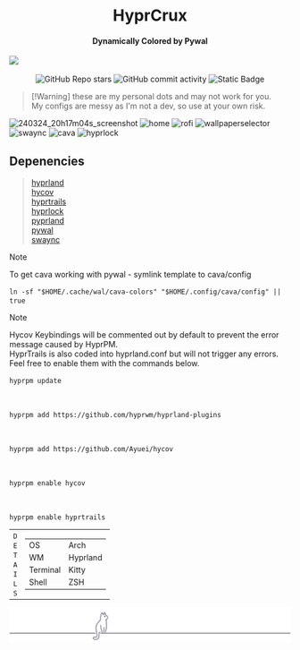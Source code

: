 <h1 align="center">HyprCrux<br></h1> 
<h4 align="center">Dynamically Colored by Pywal</h4>
<img src="https://raw.githubusercontent.com/catppuccin/catppuccin/main/assets/palette/macchiato.png">
<div align="center">


![GitHub Repo stars](https://img.shields.io/github/stars/xsghetti/dotfiles?style=for-the-badge&logo=github&color=pink)
![GitHub commit activity](https://img.shields.io/github/commit-activity/t/xsghetti/dotfiles?style=for-the-badge&logo=github&color=lightgreen)
![Static Badge](https://img.shields.io/badge/hypr-crux-lightblue?style=for-the-badge)



</div>

>  [!Warning]
>  these are my personal dots and may not work for you.<br>
>  My configs are messy as I'm not a dev, so use at your own risk.

![240324_20h17m04s_screenshot](https://github.com/xsghetti/dotfiles/assets/150515748/bf1ec92c-45ee-4c93-9270-a08a90e98c9b)
![home](https://github.com/xsghetti/dotfiles/assets/150515748/554d17b3-393d-4970-85c6-9b83fa1ecfff)
![rofi](https://github.com/xsghetti/dotfiles/assets/150515748/593456f2-b3aa-4943-8578-53b59d106814)
![wallpaperselector](https://github.com/xsghetti/dotfiles/assets/150515748/f622a625-630c-4eda-bc3e-5298dac5ce99)
![swaync](https://github.com/xsghetti/dotfiles/assets/150515748/d0a9d774-8686-43d1-9d8f-f7c5c88bb047)
![cava](https://github.com/xsghetti/dotfiles/assets/150515748/f65aefcd-4597-4600-bbba-10bf1274cedc)
![hyprlock](https://github.com/xsghetti/dotfiles/assets/150515748/2eaffb84-d53e-42cb-ac62-0d00836d66fc)

## Depenencies <br>
>  [hyprland](https://hyprland.org)<br>
>  [hycov](https://github.com/Ayuei/hycov)<br>
>  [hyprtrails](https://github.com/hyprwm/hyprland-plugins/tree/main/hyprtrails) <br>
>  [hyprlock](https://github.com/hyprwm/hyprlock)<br>
>  [pyprland](https://github.com/hyprland-community/pyprland) <br>
>  [pywal](https://github.com/dylanaraps/pywal) <br>
>  [swaync](https://github.com/ErikReider/SwayNotificationCenter)

>[!Note]
>To get cava working with pywal - symlink template to cava/config

    ln -sf "$HOME/.cache/wal/cava-colors" "$HOME/.config/cava/config" || true
>[!Note]
> Hycov Keybindings will be commented out by default
to prevent the error message caused by HyprPM.<br>
HyprTrails is also coded into hyprland.conf but will
not trigger any errors. Feel free to enable them with
the commands below.

    hyprpm update
    
<br>
    
    hyprpm add https://github.com/hyprwm/hyprland-plugins
<br>
    
    hyprpm add https://github.com/Ayuei/hycov
<br>
    
    hyprpm enable hycov
<br>
    
    hyprpm enable hyprtrails


<table><tr><td>
<code>D</code><br><code>E</code><br><code>T</code><br><code>A</code><br><code>I</code><br><code>L</code><br><code>S</code><br></td><td><table>
    <tr><td>OS</td><td>Arch</td></tr>
    <tr><td>WM</td><td>Hyprland</td></tr>
    <tr><td>Terminal</td><td>Kitty</td></tr>
    <tr><td>Shell</td><td>ZSH</td></tr>
 </table>
</td></tr></table>

<div id="footer" align="center">
    <img alt ="cat decoration" src="./src/footer_cat.svg">
</div>

